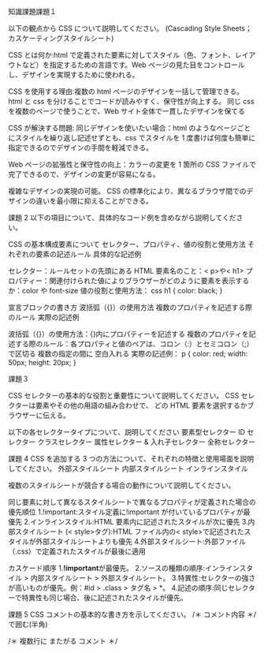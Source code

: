 知識課題課題１

以下の観点から CSS について説明してください。
(Cascading Style Sheets；カスケーティングスタイルシート)

CSS とは何か:html で定義された要素に対してスタイル（色、フォント、レイアウトなど）を指定するための言語です。Web ページの見た目をコントロールし、デザインを実現するために使われる。

CSS を使用する理由:複数の html ページのデザインを一括して管理できる。
html と css を分けることでコードが読みやすく、保守性が向上する。
同じ css を複数のページで使うことで、Web サイト全体で一貫したデザインを保てる

CSS が解決する問題:
同じデザインを使いたい場合：html のようなページごとにスタイルを繰り返し記述せずとも、css でスタイルを 1 度書けば何度も簡単に指定できるのでデザインの手間を軽減できる。

Web ページの拡張性と保守性の向上：カラーの変更を 1 箇所の CSS ファイルで完了できるので、デザインの変更が容易になる。

複雑なデザインの実現の可能。
CSS の標準化により、異なるブラウザ間でのデザインの違いを最小限に抑えることができる。

課題 2
以下の項目について、具体的なコード例を含めながら説明してください。

CSS の基本構成要素について
セレクター、プロパティ、値の役割と使用方法
それぞれの要素の記述ルール
具体的な記述例

セレクター：ルールセットの先頭にある HTML 要素名のこと：< p>や< h1>
プロパティー：関連付けられた値によりブラウザーがどのように要素を表示するか：color や font-size
値の役割と使用方法：
css
h1 {
color: black;
}

宣言ブロックの書き方
波括弧（{}）の使用方法
複数のプロパティを記述する際のルール
実際の記述例

波括弧（{}）の使用方法：{}内にプロパティーを記述する
複数のプロパティを記述する際のルール：各プロパティと値のペアは、コロン（:）とセミコロン（;）で区切る
複数の指定の間に 空白入れる
実際の記述例：
p {
color: red;
width: 50px;
height: 20px;
}

課題３

CSS セレクターの基本的な役割と重要性について説明してください。
CSS セレクターは要素やその他の用語の組み合わせで、
どの HTML 要素を選択するかブラウザーに伝える。

以下の各セレクタータイプについて、説明してください
要素型セレクター
ID セレクター
クラスセレクター
属性セレクター
& 入れ子セレクター
全称セレクター

課題 4
CSS を追加する 3 つの方法について、それぞれの特徴と使用場面を説明してください。
外部スタイルシート
内部スタイルシート
インラインスタイル

複数のスタイルシートが競合する場合の動作について説明してください。

同じ要素に対して異なるスタイルシートで異なるプロパティが定義された場合の優先順位
1.!important:スタイル定義に!important が付いているプロパティが最優先 2.インラインスタイル:HTML 要素内に記述されたスタイルが次に優先 3.内部スタイルシート (< style>タグ):HTML ファイル内の< style>で記述されたスタイルが外部スタイルシートよりも優先 4.外部スタイルシート:外部ファイル（.css）で定義されたスタイルが最後に適用

カスケード順序 1.**!important**が最優先。 2.ソースの種類の順序:インラインスタイル > 内部スタイルシート > 外部スタイルシート。 3.特異性:セレクターの強さが高いものが優先。例：#id > .class > タグ名 > \*。 4.記述の順序:同じセレクターで特異性も同じ場合、後に記述されたスタイルが優先。

課題 5
CSS コメントの基本的な書き方を示してください。
/＊ コメント内容 ＊/で囲む(半角)

/＊
複数行に
またがる
コメント
＊/
